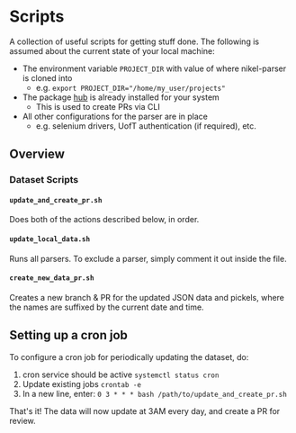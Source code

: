 # Scripts
A collection of useful scripts for getting stuff done. The following is assumed about the current state of your local machine:
- The environment variable `PROJECT_DIR` with value of where nikel-parser is cloned into
    - e.g. `export PROJECT_DIR="/home/my_user/projects"`
- The package [hub](https://github.com/github/hub) is already installed for your system
    - This is used to create PRs via CLI
- All other configurations for the parser are in place
    - e.g. selenium drivers, UofT authentication (if required), etc.

## Overview

### Dataset Scripts
#### `update_and_create_pr.sh`
Does both of the actions described below, in order.

#### `update_local_data.sh`
Runs all parsers. To exclude a parser, simply comment it out inside the file.

#### `create_new_data_pr.sh`
Creates a new branch & PR for the updated JSON data and pickels, where the names are suffixed by the current date and time.

## Setting up a cron job
To configure a cron job for periodically updating the dataset, do:
1. cron service should be active `systemctl status cron`
2. Update existing jobs `crontab -e`
3. In a new line, enter: `0 3 * * * bash /path/to/update_and_create_pr.sh`

That's it! The data will now update at 3AM every day, and create a PR for review.
